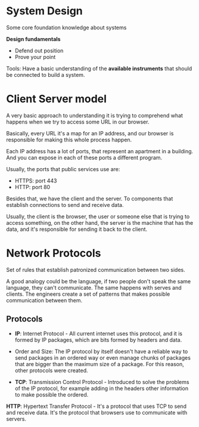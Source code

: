 # System Design

Some core foundation knowledge about systems

**Design fundamentals**

- Defend out position
- Prove your point

Tools: Have a basic understanding of the **available instruments** that should be connected to build a system.

# Client Server model

A very basic approach to understanding it is trying to comprehend what happens when we try to access some URL in our browser.

Basically, every URL it's a map for an IP address, and our browser is responsible for making this whole process happen.

Each IP address has a lot of ports, that represent an apartment in a building. And you can expose in each of these ports a different program.

Usually, the ports that public services use are:

- HTTPS: port 443
- HTTP: port 80

Besides that, we have the client and the server. To components that establish connections to send and receive data.

Usually, the client is the browser, the user or someone else that is trying to access something, on the other hand, the server is the machine that has the data, and it's responsible for sending it back to the client.

# Network Protocols

Set of rules that establish patronized communication between two sides.

A good analogy could be the language, if two people don't speak the same language, they can't communicate. The same happens with serves and clients. The engineers create a set of patterns that makes possible communication between them.

## Protocols

- **IP**: Internet Protocol - All current internet uses this protocol, and it is formed by IP packages, which are bits formed by headers and data.

- Order and Size: The IP protocol by itself doesn't have a reliable way to send packages in an ordered way or even manage chunks of packages that are bigger than the maximum size of a package. For this reason, other protocols were created.

- **TCP**: Transmission Control Protocol - Introduced to solve the problems of the IP protocol, for example adding in the headers other information to make possible the ordered.

**HTTP**: Hypertext Transfer Protocol - It's a protocol that uses TCP to send and receive data. It's the protocol that browsers use to communicate with servers.
